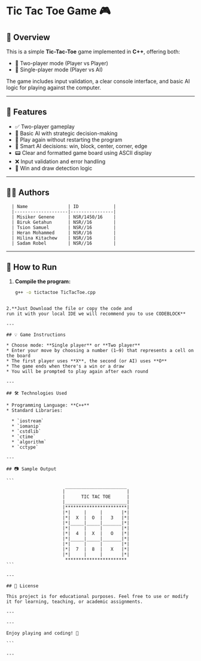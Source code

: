 
# Tic Tac Toe Game 🎮

## 📌 Overview

This is a simple **Tic-Tac-Toe** game implemented in **C++**, offering both:
- 👥 Two-player mode (Player vs Player)
- 🤖 Single-player mode (Player vs AI)

The game includes input validation, a clear console interface, and basic AI logic for playing against the computer.

---

## 📁 Features

- ✅ Two-player gameplay
- 🤖 Basic AI with strategic decision-making
- 🔁 Play again without restarting the program
- 🧠 Smart AI decisions: win, block, center, corner, edge
- 📟 Clear and formatted game board using ASCII display
- ❌ Input validation and error handling
- 🎯 Win and draw detection logic

---

## 👨‍💻 Authors

      | Name               | ID             |
      |--------------------|----------------|
      | Misiker Genene     | NSR/1450/16    |
      | Biruk Getahun      | NSR//16        |
      | Tsion Samuel       | NSR//16        |
      | Heran Mohammed     | NSR//16        |
      | Hilina Kitachew    | NSR//16        |
      | Sadam Robel        | NSR//16        |

---

## 🚀 How to Run

1. **Compile the program:**

   ```bash
   g++ -o tictactoe TicTacToe.cpp
````

2.**Just Download the file or copy the code and
run it with your local IDE we will recommend you to use CODEBLOCK**

---

## 💡 Game Instructions

* Choose mode: **Single player** or **Two player**
* Enter your move by choosing a number (1–9) that represents a cell on the board
* The first player uses **X**, the second (or AI) uses **O**
* The game ends when there's a win or a draw
* You will be prompted to play again after each round

---

## 🛠 Technologies Used

* Programming Language: **C++**
* Standard Libraries:

  * `iostream`
  * `iomanip`
  * `cstdlib`
  * `ctime`
  * `algorithm`
  * `cctype`

---

## 📷 Sample Output

```
                      _______________________
                     |                       |
                     |      TIC TAC TOE      |
                     |_______________________|
                     |***********************|
                     |*|     |     |       |*|
                     |*|  X  |  O  |   3   |*|
                     |*|_____|_____|_______|*|
                     |*|     |     |       |*|
                     |*|  4  |  X  |   O   |*|
                     |*|_____|_____|_______|*|
                     |*|     |     |       |*|
                     |*|  7  |  8  |   X   |*|
                     |*|     |     |       |*|
                      ***********************
```

---

## 📃 License

This project is for educational purposes. Feel free to use or modify it for learning, teaching, or academic assignments.

---

---

Enjoy playing and coding! 🚀

```

---

